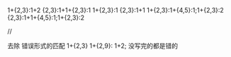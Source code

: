 <!--
 * @Author: luoli
 * @Date: 2022-11-16 21:50:56
 * @LastEditors: luoli
 * @LastEditTime: 2022-11-16 23:16:22
 * @FilePath: /reg/demo.md
 * @Description:
-->

1+{2,3}:1+2
{2,3}:1+1+{2,3}:1
1+{2,3}:1
{2,3}:1+1
1+{2,3}:1+{4,5}:1;1+{2,3}:2
{2,3}:1+1+{4,5}:1;1+{2,3}:2

//

去除 错误形式的匹配
1+{2,3}
1+{2,9}:
1+2;
没写完的都是错的
